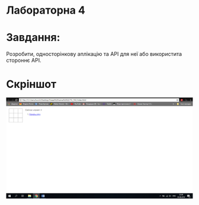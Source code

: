 ﻿# Лабораторна 4 
# Завдання: 
Розробити, односторінкову аплікацію та API для неї або використита стороннє API. 
# Скріншот
![приклад роботи програми](screens/screen.png)

